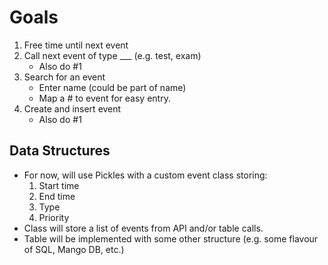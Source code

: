 # Goals

1. Free time until next event
2. Call next event of type ___ (e.g. test, exam)
    * Also do #1
3. Search for an event
    * Enter name (could be part of name)
    * Map a # to event for easy entry.
4. Create and insert event
    * Also do #1

## Data Structures

* For now, will use Pickles with a custom event class storing:
    1. Start time
    2. End time
    3. Type
    4. Priority
* Class will store a list of events from API and/or table calls.
* Table will be implemented with some other structure (e.g. some flavour of SQL, Mango DB, etc.)
